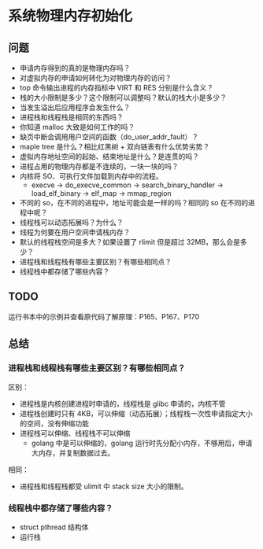 # 系统物理内存初始化

## 问题

- 申请内存得到的真的是物理内存吗？
- 对虚拟内存的申请如何转化为对物理内存的访问？
- top 命令输出进程的内存指标中 VIRT 和 RES 分别是什么含义？
- 栈的大小限制是多少？这个限制可以调整吗？默认的栈大小是多少？
- 当发生溢出后应用程序会发生什么？
- 进程栈和线程栈是相同的东西吗？
- 你知道 malloc 大致是如何工作的吗？
- 缺页中断会调用用户空间的函数（do_user_addr_fault）？
- maple tree 是什么？相比红黑树 + 双向链表有什么优势劣势？
- 虚拟内存地址空间的起始、结束地址是什么？是连贯的吗？
- 进程占用的物理内存都是不连续的，一块一块的吗？
- 内核将 SO、可执行文件加载到内存中的流程。
  - execve -> do_execve_common -> search_binary_handler -> load_elf_binary -> elf_map -> mmap_region
- 不同的 so，在不同的进程中，地址可能会是一样的吗？相同的 so 在不同的进程中呢？
- 线程栈可以动态拓展吗？为什么？
- 线程为何要在用户空间申请栈内存？
- 默认的线程栈空间是多大？如果设置了 rlimit 但是超过 32MB，那么会是多少？
- 进程栈和线程栈有哪些主要区别？有哪些相同点？
- 线程栈中都存储了哪些内容？

## TODO

运行书本中的示例并查看原代码了解原理：P165、P167、P170


## 总结

### 进程栈和线程栈有哪些主要区别？有哪些相同点？

区别：

- 进程栈是内核创建进程时申请的，线程栈是 glibc 申请的，内核不管
- 进程栈创建时只有 4KB，可以伸缩（动态拓展）；线程栈一次性申请指定大小的空间，没有伸缩功能
- 进程栈可以伸缩、线程栈不可以伸缩
  - golang 中是可以伸缩的，golang 运行时先分配小内存，不够用后，申请大内存，并复制数据过去。

相同：

- 进程栈和线程栈都受 ulimit 中 stack size 大小的限制。

### 线程栈中都存储了哪些内容？

- struct pthread 结构体
- 运行栈
